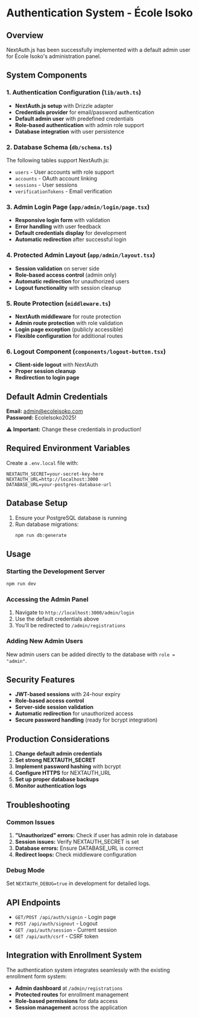 # Authentication System - École Isoko

## Overview
NextAuth.js has been successfully implemented with a default admin user for École Isoko's administration panel.

## System Components

### 1. Authentication Configuration (`lib/auth.ts`)
- **NextAuth.js setup** with Drizzle adapter
- **Credentials provider** for email/password authentication
- **Default admin user** with predefined credentials
- **Role-based authentication** with admin role support
- **Database integration** with user persistence

### 2. Database Schema (`db/schema.ts`)
The following tables support NextAuth.js:
- `users` - User accounts with role support
- `accounts` - OAuth account linking
- `sessions` - User sessions
- `verificationTokens` - Email verification

### 3. Admin Login Page (`app/admin/login/page.tsx`)
- **Responsive login form** with validation
- **Error handling** with user feedback
- **Default credentials display** for development
- **Automatic redirection** after successful login

### 4. Protected Admin Layout (`app/admin/layout.tsx`)
- **Session validation** on server side
- **Role-based access control** (admin only)
- **Automatic redirection** for unauthorized users
- **Logout functionality** with session cleanup

### 5. Route Protection (`middleware.ts`)
- **NextAuth middleware** for route protection
- **Admin route protection** with role validation
- **Login page exception** (publicly accessible)
- **Flexible configuration** for additional routes

### 6. Logout Component (`components/logout-button.tsx`)
- **Client-side logout** with NextAuth
- **Proper session cleanup**
- **Redirection to login page**

## Default Admin Credentials

**Email:** admin@ecoleisoko.com  
**Password:** EcoleIsoko2025!

⚠️ **Important:** Change these credentials in production!

## Required Environment Variables

Create a `.env.local` file with:

```env
NEXTAUTH_SECRET=your-secret-key-here
NEXTAUTH_URL=http://localhost:3000
DATABASE_URL=your-postgres-database-url
```

## Database Setup

1. Ensure your PostgreSQL database is running
2. Run database migrations:
   ```bash
   npm run db:generate
   ```

## Usage

### Starting the Development Server
```bash
npm run dev
```

### Accessing the Admin Panel
1. Navigate to `http://localhost:3000/admin/login`
2. Use the default credentials above
3. You'll be redirected to `/admin/registrations`

### Adding New Admin Users
New admin users can be added directly to the database with `role = "admin"`.

## Security Features

- **JWT-based sessions** with 24-hour expiry
- **Role-based access control**
- **Server-side session validation**
- **Automatic redirection** for unauthorized access
- **Secure password handling** (ready for bcrypt integration)

## Production Considerations

1. **Change default admin credentials**
2. **Set strong NEXTAUTH_SECRET**
3. **Implement password hashing** with bcrypt
4. **Configure HTTPS** for NEXTAUTH_URL
5. **Set up proper database backups**
6. **Monitor authentication logs**

## Troubleshooting

### Common Issues

1. **"Unauthorized" errors:** Check if user has admin role in database
2. **Session issues:** Verify NEXTAUTH_SECRET is set
3. **Database errors:** Ensure DATABASE_URL is correct
4. **Redirect loops:** Check middleware configuration

### Debug Mode
Set `NEXTAUTH_DEBUG=true` in development for detailed logs.

## API Endpoints

- `GET/POST /api/auth/signin` - Login page
- `POST /api/auth/signout` - Logout
- `GET /api/auth/session` - Current session
- `GET /api/auth/csrf` - CSRF token

## Integration with Enrollment System

The authentication system integrates seamlessly with the existing enrollment form system:
- **Admin dashboard** at `/admin/registrations`
- **Protected routes** for enrollment management
- **Role-based permissions** for data access
- **Session management** across the application